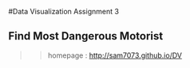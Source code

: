 #Data Visualization Assignment 3

## Find Most Dangerous Motorist
>> homepage : http://sam7073.github.io/DV